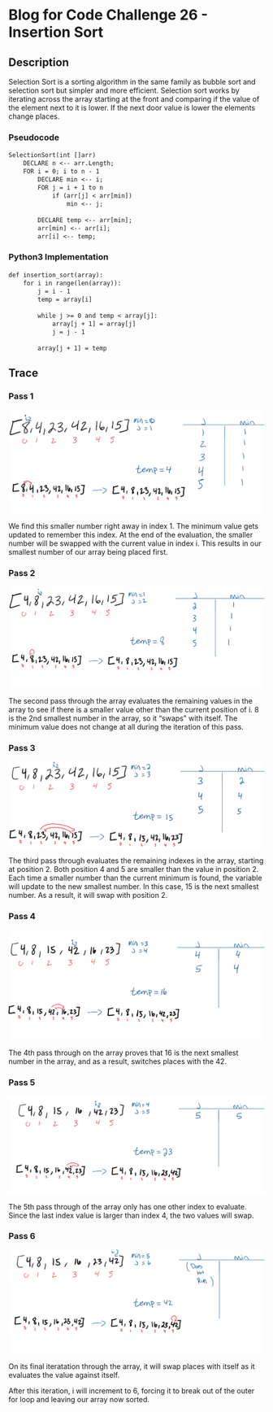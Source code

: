# Blog for Code Challenge 26 - Insertion Sort

## Description

Selection Sort is a sorting algorithm in the same family as bubble sort and selection sort but simpler and more efficient. Selection sort works by iterating across the array starting at the front and comparing if the value of the element next to it is lower. If the next door value is lower the elements change places.

### Pseudocode

```pseudocode
SelectionSort(int []arr)
    DECLARE n <-- arr.Length;
    FOR i = 0; i to n - 1
        DECLARE min <-- i;
        FOR j = i + 1 to n
            if (arr[j] < arr[min])
                min <-- j;

        DECLARE temp <-- arr[min];
        arr[min] <-- arr[i];
        arr[i] <-- temp;
```

### Python3 Implementation

```python3
def insertion_sort(array):
    for i in range(len(array)):
        j = i - 1
        temp = array[i]

        while j >= 0 and temp < array[j]:
            array[j + 1] = array[j]
            j = j - 1

        array[j + 1] = temp
```

## Trace

### Pass 1

![Pass 1](./assets/pass1.png)

We find this smaller number right away in index 1. The minimum value gets updated to remember this index. At the end of the evaluation, the smaller number will be swapped with the current value in index i. This results in our smallest number of our array being placed first.

### Pass 2

![Pass 2](./assets/pass2.png)

The second pass through the array evaluates the remaining values in the array to see if there is a smaller value other than the current position of i. 8 is the 2nd smallest number in the array, so it “swaps” with itself. The minimum value does not change at all during the iteration of this pass.

### Pass 3

![Pass 3](./assets/pass3.png)

The third pass through evaluates the remaining indexes in the array, starting at position 2. Both position 4 and 5 are smaller than the value in position 2. Each time a smaller number than the current minimum is found, the variable will update to the new smallest number. In this case, 15 is the next smallest number. As a result, it will swap with position 2.

### Pass 4

![Pass 4](./assets/pass4.png)

The 4th pass through on the array proves that 16 is the next smallest number in the array, and as a result, switches places with the 42.

### Pass 5

![Pass 5](./assets/pass5.png)

The 5th pass through of the array only has one other index to evaluate. Since the last index value is larger than index 4, the two values will swap.

### Pass 6

![Pass 6](./assets/pass6.png)

On its final iteratation through the array, it will swap places with itself as it evaluates the value against itself.

After this iteration, i will increment to 6, forcing it to break out of the outer for loop and leaving our array now sorted.
